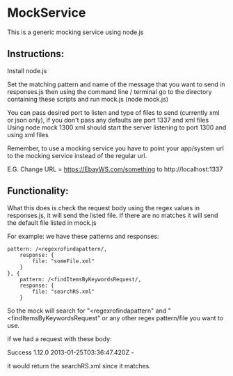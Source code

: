 MockService
===========
This is a generic mocking service using node.js

Instructions:
-------------------------------------------------------------------
Install node.js

Set the matching pattern and name of the message that you want to send in responses.js then using the command line / terminal go to the directory containing these scripts and run mock.js (node mock.js)

You can pass desired port to listen and type of files to send (currently xml or json only), if you don't pass any defaults are port 1337 and xml files
Using node mock 1300 xml should start the server listening to port 1300 and using xml files

Remember, to use a mocking service you have to point your app/system url to the mocking service instead of the regular url.

E.G. Change URL = https://EbayWS.com/something to http://localhost:1337


Functionality:
-------------------------------------------------------------------

What this does is check the request body using the regex values in responses.js, it will send the listed file. If there are no matches it will send the default file listed in mock.js

For example: we have these patterns and responses: 

  	pattern: /<regexrofindapattern/,
		response: {
			file: "someFile.xml"
		}
	}, {
		pattern: /<findItemsByKeywordsRequest/,
		response: {
			file: "searchRS.xml"
		}

So the mock will search for "<regexrofindapattern" and "<findItemsByKeywordsRequest" or any other regex pattern/file you want to use.

if we had a request with these body:

<?xml version="1.0"?><findItemsByKeywordsResponse xmlns="http://www.ebay.com/marketplace/search/v1/services"> <ack>Success</ack> <version>1.12.0</version> <timestamp>2013-01-25T03:36:47.420Z</timestamp> -<searchResult count="5">

it would return the searchRS.xml since it matches.
